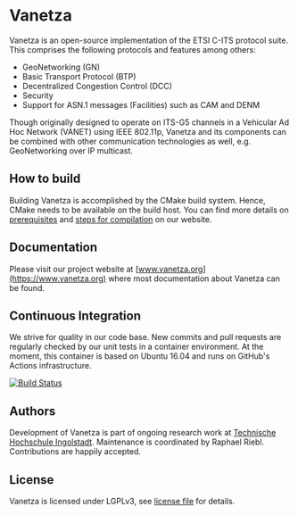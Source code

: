 # Vanetza

Vanetza is an open-source implementation of the ETSI C-ITS protocol suite.
This comprises the following protocols and features among others:

* GeoNetworking (GN)    
* Basic Transport Protocol (BTP)
* Decentralized Congestion Control (DCC)
* Security
* Support for ASN.1 messages (Facilities) such as CAM and DENM

Though originally designed to operate on ITS-G5 channels in a Vehicular Ad Hoc Network (VANET) using IEEE 802.11p, Vanetza and its components can be combined with other communication technologies as well, e.g. GeoNetworking over IP multicast.

## How to build

Building Vanetza is accomplished by the CMake build system. Hence, CMake needs to be available on the build host.
You can find more details on [prerequisites](https://www.vanetza.org/how-to-build/#prerequisites) and [steps for compilation](https://www.vanetza.org/how-to-build/#compilation) on our website.

## Documentation

Please visit our project website at [www.vanetza.org](https://www.vanetza.org) where most documentation about Vanetza can be found.


## Continuous Integration

We strive for quality in our code base.
New commits and pull requests are regularly checked by our unit tests in a container environment.
At the moment, this container is based on Ubuntu 16.04 and runs on GitHub's Actions infrastructure.

[![Build Status](https://github.com/riebl/vanetza/actions/workflows/docker-ci.yml/badge.svg?branch=master)](https://github.com/riebl/vanetza/actions/workflows/docker-ci.yml)


## Authors

Development of Vanetza is part of ongoing research work at [Technische Hochschule Ingolstadt](https://www.thi.de/forschung/carissma/labore/car2x-labor/).
Maintenance is coordinated by Raphael Riebl. Contributions are happily accepted.

## License

Vanetza is licensed under LGPLv3, see [license file](LICENSE.md) for details.
